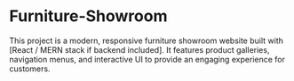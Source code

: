 # Furniture-Showroom
This project is a modern, responsive furniture showroom website built with [React / MERN stack if backend included]. It features product galleries, navigation menus, and interactive UI to provide an engaging experience for customers.
